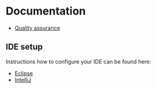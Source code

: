 # Documentation

* [Quality assurance](qa/)

## IDE setup

Instructions how to configure your IDE can be found here:

* [Eclipse](eclipse/)
* [IntelliJ](intellij/)
